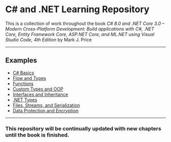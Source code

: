# C# and .NET Learning Repository

This is a collection of work throughout the book _C# 8.0 and .NET Core 3.0 – Modern Cross-Platform Development: Build applications with C#, .NET Core, Entity Framework Core, ASP.NET Core, and ML.NET using Visual Studio Code, 4th Edition_ by Mark J. Price

---

## Examples

- [C# Basics]((https://github.com/MitchellDStein/Csharp-.Net/tree/master/Chapter02))
- [Flow and Types]((https://github.com/MitchellDStein/Csharp-.Net/tree/master/Chapter03))
- [Functions]((https://github.com/MitchellDStein/Csharp-.Net/tree/master/Chapter04))
- [Custom Types and OOP]((https://github.com/MitchellDStein/Csharp-.Net/tree/master/Chapter05))
- [Interfaces and Inheritance](https://github.com/MitchellDStein/Csharp-.Net/tree/master/Chapter06%20-%20Implementing%20Interfaces)
- [.NET Types]((https://github.com/MitchellDStein/Csharp-.Net/tree/master/Chapter08))
- [Files, Streams, and Serialization](https://github.com/MitchellDStein/Csharp-.Net/tree/master/Chapter09)
- [Data Protection and Encryption]((https://github.com/MitchellDStein/Csharp-.Net/tree/master/Chapter10))

---

### This repository will be continually updated with new chapters until the book is finished.
